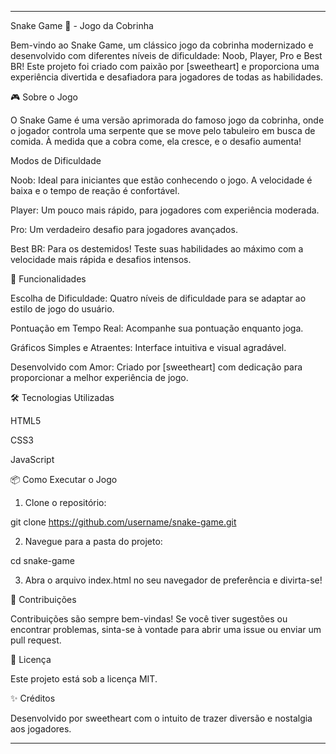 ---

Snake Game 🐍 - Jogo da Cobrinha

Bem-vindo ao Snake Game, um clássico jogo da cobrinha modernizado e desenvolvido com diferentes níveis de dificuldade: Noob, Player, Pro e Best BR! Este projeto foi criado com paixão por [sweetheart] e proporciona uma experiência divertida e desafiadora para jogadores de todas as habilidades.

🎮 Sobre o Jogo

O Snake Game é uma versão aprimorada do famoso jogo da cobrinha, onde o jogador controla uma serpente que se move pelo tabuleiro em busca de comida. À medida que a cobra come, ela cresce, e o desafio aumenta!

Modos de Dificuldade

Noob: Ideal para iniciantes que estão conhecendo o jogo. A velocidade é baixa e o tempo de reação é confortável.

Player: Um pouco mais rápido, para jogadores com experiência moderada.

Pro: Um verdadeiro desafio para jogadores avançados.

Best BR: Para os destemidos! Teste suas habilidades ao máximo com a velocidade mais rápida e desafios intensos.


🚀 Funcionalidades

Escolha de Dificuldade: Quatro níveis de dificuldade para se adaptar ao estilo de jogo do usuário.

Pontuação em Tempo Real: Acompanhe sua pontuação enquanto joga.

Gráficos Simples e Atraentes: Interface intuitiva e visual agradável.

Desenvolvido com Amor: Criado por [sweetheart] com dedicação para proporcionar a melhor experiência de jogo.


🛠️ Tecnologias Utilizadas

HTML5

CSS3

JavaScript


📦 Como Executar o Jogo

1. Clone o repositório:

git clone https://github.com/username/snake-game.git


2. Navegue para a pasta do projeto:

cd snake-game


3. Abra o arquivo index.html no seu navegador de preferência e divirta-se!


🤝 Contribuições

Contribuições são sempre bem-vindas! Se você tiver sugestões ou encontrar problemas, sinta-se à vontade para abrir uma issue ou enviar um pull request.

📄 Licença

Este projeto está sob a licença MIT.

✨ Créditos

Desenvolvido por sweetheart com o intuito de trazer diversão e nostalgia aos jogadores.


---